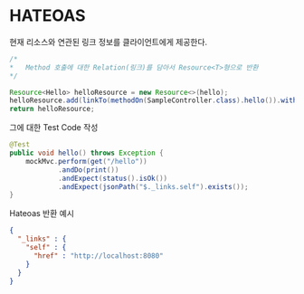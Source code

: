 # HATEOAS

현재 리소스와 연관된 링크 정보를 클라이언트에게 제공한다.

```java
/*
*   Method 호출에 대한 Relation(링크)를 담아서 Resource<T>형으로 반환
*/

Resource<Hello> helloResource = new Resource<>(hello);
helloResource.add(linkTo(methodOn(SampleController.class).hello()).withSelfRel());
return helloResource;
```
그에 대한 Test Code 작성
```java
@Test
public void hello() throws Exception {
    mockMvc.perform(get("/hello"))
            .andDo(print())
            .andExpect(status().isOk())
            .andExpect(jsonPath("$._links.self").exists());
}
```

Hateoas 반환 예시

```json
{
  "_links" : {
    "self" : {
      "href" : "http://localhost:8080"
    }
  }
}
```